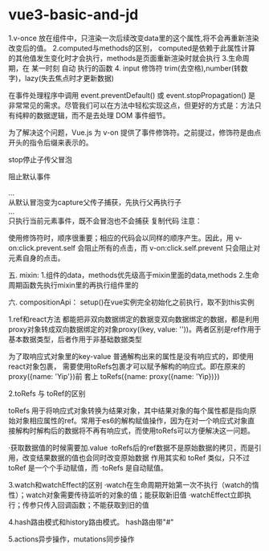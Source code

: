# vue3-basic-and-jd

1.v-once 放在组件中，只渲染一次后续改变data里的这个属性,将不会再重新渲染改变后的值。
2.computed与methods的区别， computed是依赖于此属性计算的其他值发生变化时才会执行，methods是页面重新渲染时就会执行
3.生命周期，在 某一时刻 自动 执行的函数
4. input 修饰符 trim(去空格),number(转数字)，lazy(失去焦点时才更新数据)

在事件处理程序中调用 event.preventDefault() 或 event.stopPropagation() 是非常常见的需求。尽管我们可以在方法中轻松实现这点，但更好的方式是：方法只有纯粹的数据逻辑，而不是去处理 DOM 事件细节。

为了解决这个问题，Vue.js 为 v-on 提供了事件修饰符。之前提过，修饰符是由点开头的指令后缀来表示的。

<!-- 阻止单击事件继续传播 -->
<a v-on:click.stop="doThis"></a>
stop停止子传父冒泡

<!-- 提交事件不再重载页面 -->
<form v-on:submit.prevent="onSubmit"></form>
阻止默认事件

<!-- 修饰符可以串联 -->
<a v-on:click.stop.prevent="doThat"></a>

<!-- 只有修饰符 -->
<form v-on:submit.prevent></form>

<!-- 添加事件监听器时使用事件捕获模式 -->
<!-- 即元素自身触发的事件先在此处处理，然后才交由内部元素进行处理 -->
<div v-on:click.capture="doThis">...</div>
从默认冒泡变为capture父传子捕获，先执行父再执行子
<!-- 只当在 event.target 是当前元素自身时触发处理函数 -->
<!-- 即事件不是从内部元素触发的 -->
<div v-on:click.self="doThat">...</div>
只执行当前元素事件，既不会冒泡也不会捕获
复制代码
注意：

使用修饰符时，顺序很重要；相应的代码会以同样的顺序产生。因此，用 v-on:click.prevent.self 会阻止所有的点击，而 v-on:click.self.prevent 只会阻止对元素自身的点击。

<!-- 点击事件将只会触发一次 -->
<a v-on:click.once="doThis"></a>



五. mixin:  1.组件的data，methods优先级高于mixin里面的data,methods
2.生命周期函数先执行mixin里的再执行组件里的

六. compositionApi：
setup()在vue实例完全初始化之前执行，取不到this实例

1.ref和react方法 都能把非双向数据绑定的数据变双向数据绑定的数据，都是利用proxy对象转成双向数据绑定的对象proxy((key, value: ''))。两者区别是ref作用于基本数据类型，后者作用于非基础数据类型

为了取响应式对象里的key-value 普通解构出来的属性是没有响应式的，即使用react对象包裹， 需要使用toRefs包裹才可以赋予解构的响应式。即在原来的proxy({name: 'Yip'})前 套上 toRefs({name: proxy({name: 'Yip})})

2.toRefs 与 toRef的区别

toRefs 用于将响应式对象转换为结果对象，其中结果对象的每个属性都是指向原始对象相应属性的ref。常用于es6的解构赋值操作，因为在对一个响应式对象直接解构时解构后的数据将不再有响应式，而使用toRefs可以方便解决这一问题。

 ·获取数据值的时候需要加.value
 ·toRefs后的ref数据不是原始数据的拷贝，而是引用，改变结果数据的值也会同时改变原始数据
作用其实和 toRef 类似，只不过 toRef 是一个个手动赋值，而    ·toRefs 是自动赋值。

3.watch和watchEffect的区别
·watch在生命周期开始第一次不执行（watch的惰性）；watch对象需要传待监听的对象的值；能获取新旧值
·watchEffect立即执行；传参只传入回调函数；不能获取到旧的值

4.hash路由模式和history路由模式。 hash路由带"#"

5.actions异步操作，mutations同步操作